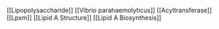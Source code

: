 [[Lipopolysaccharide]]
[[Vibrio parahaemolyticus]]
[[Acyltransferase]]
[[Lpxm]]
[[Lipid A Structure]]
[[Lipid A Biosynthesis]]
